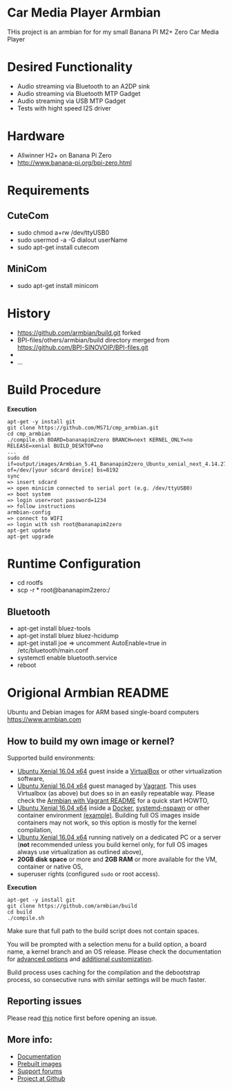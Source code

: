 # Car Media Player Armbian

THis project is an armbian for for my small Banana PI M2+ Zero Car Media Player

# Desired Functionality

- Audio streaming via Bluetooth to an A2DP sink
- Audio streaming via Bluetooth MTP Gadget
- Audio streaming via USB MTP Gadget
- Tests with hight speed I2S driver

# Hardware

- Allwinner H2+ on Banana Pi Zero
- http://www.banana-pi.org/bpi-zero.html

# Requirements

## CuteCom
- sudo chmod a+rw /dev/ttyUSB0
- sudo usermod -a -G dialout userName
- sudo apt-get install cutecom

## MiniCom
- sudo apt-get install minicom

# History

- https://github.com/armbian/build.git forked
- BPI-files/others/armbian/build directory merged from https://github.com/BPI-SINOVOIP/BPI-files.git
- 
- ...

# Build Procedure

**Execution**

	apt-get -y install git
	git clone https://github.com/MS71/cmp_armbian.git
	cd cmp_armbian
	./compile.sh BOARD=bananapim2zero BRANCH=next KERNEL_ONLY=no RELEASE=xenial BUILD_DESKTOP=no 
	...
	sudo dd if=output/images/Armbian_5.41_Bananapim2zero_Ubuntu_xenial_next_4.14.27.img of=/dev/[your sdcard device] bs=8192
	sync
	=> insert sdcard
	=> open minicim connected to serial port (e.g. /dev/ttyUSB0)
	=> boot system
	=> login user=root password=1234
	=> follow instructions
	armbian-config
	=> connect to WIFI
	=> login with ssh root@bananapim2zero
	apt-get update
	apt-get upgrade

# Runtime Configuration

- cd rootfs
- scp -r * root@bananapim2zero:/

## Bluetooth
- apt-get install bluez-tools
- apt-get install bluez bluez-hcidump
- apt-get install joe
=> uncomment AutoEnable=true in /etc/bluetooth/main.conf
- systemctl enable bluetooth.service 
- reboot

















# Origional Armbian README

Ubuntu and Debian images for ARM based single-board computers
https://www.armbian.com

## How to build my own image or kernel?

Supported build environments:

- [Ubuntu Xenial 16.04 x64](http://archive.ubuntu.com/ubuntu/dists/xenial-updates/main/installer-amd64/current/images/netboot/mini.iso) guest inside a [VirtualBox](https://www.virtualbox.org/wiki/Downloads) or other virtualization software,
- [Ubuntu Xenial 16.04 x64](http://archive.ubuntu.com/ubuntu/dists/xenial-updates/main/installer-amd64/current/images/netboot/mini.iso) guest managed by [Vagrant](https://www.vagrantup.com/). This uses Virtualbox (as above) but does so in an easily repeatable way. Please check the [Armbian with Vagrant README](https://docs.armbian.com/Developer-Guide_Using-Vagrant/) for a quick start HOWTO,
- [Ubuntu Xenial 16.04 x64](http://archive.ubuntu.com/ubuntu/dists/xenial-updates/main/installer-amd64/current/images/netboot/mini.iso) inside a [Docker](https://www.docker.com/), [systemd-nspawn](https://www.freedesktop.org/software/systemd/man/systemd-nspawn.html) or other container environment [(example)](https://github.com/igorpecovnik/lib/pull/255#issuecomment-205045273). Building full OS images inside containers may not work, so this option is mostly for the kernel compilation,
- [Ubuntu Xenial 16.04 x64](http://archive.ubuntu.com/ubuntu/dists/xenial-updates/main/installer-amd64/current/images/netboot/mini.iso) running natively on a dedicated PC or a server (**not** recommended unless you build kernel only, for full OS images always use virtualization as outlined above),
- **20GB disk space** or more and **2GB RAM** or more available for the VM, container or native OS,
- superuser rights (configured `sudo` or root access).

**Execution**

	apt-get -y install git
	git clone https://github.com/armbian/build
	cd build
	./compile.sh

Make sure that full path to the build script does not contain spaces.

You will be prompted with a selection menu for a build option, a board name, a kernel branch and an OS release. Please check the documentation for [advanced options](https://docs.armbian.com/Developer-Guide_Build-Options/) and [additional customization](https://docs.armbian.com/Developer-Guide_User-Configurations/).

Build process uses caching for the compilation and the debootstrap process, so consecutive runs with similar settings will be much faster.

## Reporting issues

Please read [this](https://github.com/igorpecovnik/lib/blob/master/.github/ISSUE_TEMPLATE.md) notice first before opening an issue.

## More info:

- [Documentation](https://docs.armbian.com/Developer-Guide_Build-Preparation/)
- [Prebuilt images](https://www.armbian.com/download/)
- [Support forums](https://forum.armbian.com/ "Armbian support forum")
- [Project at Github](https://github.com/igorpecovnik/lib)
